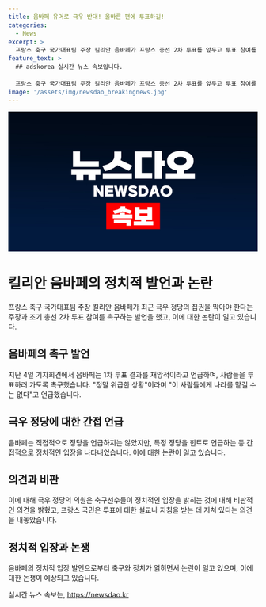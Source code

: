 ```yaml
---
title: 음바페 유머로 극우 반대! 올바른 편에 투표하길!
categories:
  - News
excerpt: >
  프랑스 축구 국가대표팀 주장 킬리안 음바페가 프랑스 총선 2차 투표를 앞두고 투표 참여를 촉구하며 논란을 빚었다. 음바페는 지난 4일 기자회견에서 재앙적인 결과를 보았다며 모두가 힘을 모아 올바른 편에 투표하길 바란다고 밝혔고, 극우 정당의 집권을 막아야 한다는 주장을 내세웠다. 그러나 극우 정당은 음바페의 발언을 비판하며 프랑스인은 투표에 대한 설교나 지침을 받는 것에 지쳤다고 반박했다. 이에 대한 논란이 계속되고 있다.
feature_text: >
  ## adskorea 실시간 뉴스 속보입니다.

  프랑스 축구 국가대표팀 주장 킬리안 음바페가 프랑스 총선 2차 투표를 앞두고 투표 참여를 촉구하며 논란을 빚었다. 음바페는 지난 4일 기자회견에서 재앙적인 결과를 보았다며 모두가 힘을 모아 올바른 편에 투표하길 바란다고 밝혔고, 극우 정당의 집권을 막아야 한다는 주장을 내세웠다. 그러나 극우 정당은 음바페의 발언을 비판하며 프랑스인은 투표에 대한 설교나 지침을 받는 것에 지쳤다고 반박했다. 이에 대한 논란이 계속되고 있다.
image: '/assets/img/newsdao_breakingnews.jpg'
---
```


<p><img src="/assets/img/newsdao_breakingnews.jpg" alt="adskorea 속보" /></p>

<h1><b>킬리안 음바페의 정치적 발언과 논란</b></h1>

<p data-ke-size="size16">프랑스 축구 국가대표팀 주장 킬리안 음바페가 최근 극우 정당의 집권을 막아야 한다는 주장과 조기 총선 2차 투표 참여를 촉구하는 발언을 했고, 이에 대한 논란이 일고 있습니다.</p>

<h2><b>음바페의 촉구 발언</b></h2>

<p>지난 4일 기자회견에서 음바페는 1차 투표 결과를 재앙적이라고 언급하며, 사람들을 투표하러 가도록 촉구했습니다. "정말 위급한 상황"이라며 "이 사람들에게 나라를 맡길 수는 없다"고 언급했습니다.</p>

<h2><b>극우 정당에 대한 간접 언급</b></h2>

<p>음바페는 직접적으로 정당을 언급하지는 않았지만, 특정 정당을 힌트로 언급하는 등 간접적으로 정치적인 입장을 나타내었습니다. 이에 대한 논란이 일고 있습니다.</p>

<h2><b>의견과 비판</b></h2>

<p>이에 대해 극우 정당의 의원은 축구선수들이 정치적인 입장을 밝히는 것에 대해 비판적인 의견을 밝혔고, 프랑스 국민은 투표에 대한 설교나 지침을 받는 데 지쳐 있다는 의견을 내놓았습니다.</p>

<h2><b>정치적 입장과 논쟁</b></h2>

<p>음바페의 정치적 입장 발언으로부터 축구와 정치가 얽히면서 논란이 일고 있으며, 이에 대한 논쟁이 예상되고 있습니다.</p>
실시간 뉴스 속보는, <a href="https://newsdao.kr" rel="dofollow">https://newsdao.kr</a>


